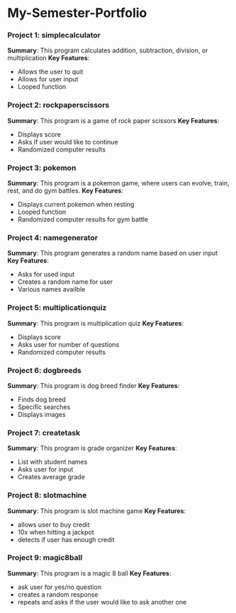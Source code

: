 # My-Semester-Portfolio


### Project 1: simplecalculator
**Summary**: This program calculates addition, subtraction, division, or multiplication
**Key Features**: 
- Allows the user to quit
- Allows for user input
- Looped function

### Project 2: rockpaperscissors
**Summary**: This program is a game of rock paper scissors 
**Key Features**: 
- Displays score
- Asks if user would like to continue
- Randomized computer results

### Project 3: pokemon
**Summary**: This program is a pokemon game, where users can evolve, train, rest, and do gym battles.
**Key Features**: 
- Displays current pokemon when resting
- Looped function
- Randomized computer results for gym battle

### Project 4: namegenerator
**Summary**: This program generates a random name based on user input
**Key Features**: 
- Asks for used input
- Creates a random name for user
- Various names availble

### Project 5: multiplicationquiz
**Summary**: This program is multiplication quiz
**Key Features**: 
- Displays score
- Asks user for number of questions
- Randomized computer results

### Project 6: dogbreeds
**Summary**: This program is dog breed finder
**Key Features**: 
- Finds dog breed
- Specific searches
- Displays images

### Project 7: createtask
**Summary**: This program is grade organizer
**Key Features**: 
- List with student names
- Asks user for input
- Creates average grade

### Project 8: slotmachine
**Summary**: This program is slot machine game
**Key Features**: 
- allows user to buy credit
- 10x when hitting a jackpot
- detects if user has enough credit

### Project 9: magic8ball
**Summary**: This program is a magic 8 ball
**Key Features**: 
- ask user for yes/no question
- creates a random response
- repeats and asks if the user would like to ask another one
